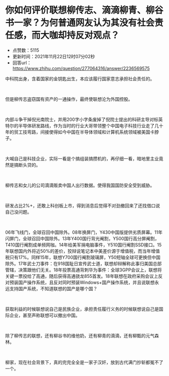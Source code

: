 # 你如何评价联想柳传志、滴滴柳青、柳谷书一家？为何普通网友认为其没有社会责任感，而大咖却持反对观点？
- 点赞数：5115
- 更新时间：2021年11月22日12时07分02秒
- 回答url：https://www.zhihu.com/question/277064316/answer/2236569575
<body>
 <p data-pid="PdbgEoLj">中科院出身，含着国家的金钥匙出生，本应该履行国家意志承担社会责任的。</p>
 <p class="ztext-empty-paragraph"><br></p>
 <p data-pid="RQ0Bl58z">但是柳传志盗窃国有资产的一通操作，最终使联想沦为外国控股。</p>
 <p class="ztext-empty-paragraph"><br></p>
 <p data-pid="M415XBBN">内部斗争干掉倪光南院士，并用200字小字条废掉了倪院士提出的科研主导对标英特尔的半导体研发路线，作为当时的行业大哥带领整个中国电子科技行业走了几十年的贸工技弯路，间接使得如今中国在半导体领域和计算机系统领域被美国卡脖子。</p>
 <p class="ztext-empty-paragraph"><br></p>
 <p data-pid="RF1wSkZv">大喊自己是科技企业，实际一看是个搞组装搞攒机的，再仔细一看，暗地里主业竟然是搞断头贷的。</p>
 <p class="ztext-empty-paragraph"><br></p>
 <p data-pid="6THcfq8F">柳传志和女儿的公司滴滴贩卖中国人出行数据。使得我国国防安全受到威胁。</p>
 <p class="ztext-empty-paragraph"><br></p>
 <p data-pid="VkdIfT-H">研发占比2%+，还敢上科创板上市，得到消息后觉得不对劲撤回来了还找借口说自己没问题。</p>
 <p class="ztext-empty-paragraph"><br></p>
 <p data-pid="ve0NHcCD">06年飞线门，全球召回中国除外。08年换屏门，Y430中国版提供劣质屏幕。11年闪屏门，全球召回中国除外。13年Y400国行背光阉割，Y500国行高分屏阉割，T410国行阉割成单频网咖。14年给美军捐电脑事件，Y510国行阉割SSD接口。15年联想国内外将近50%的差价，狡辩说笔记本中美差价源于增值税，而当年增值税只有17%。同样15年，联想Y700国行阉割玻璃屏，Y50短轴全球可更换但中国除外。17年武士刀事件：在918国耻日宣传武士道，联想却辩解称此事归美国总部管辖，决策跟他们无关。18年投票高通背刺华为事件：全球3GPP会议上，联想将关键一票投给了高通，随后获得高通骁龙855首发。18年联想在政府采购会议上反对预装国产操作系统，且反对同时预装Windows+国产操作系统，并且说联想永远支持国产系统，不知道联想的国产是哪个国？</p>
 <p class="ztext-empty-paragraph"><br></p>
 <p data-pid="4e3pxZzg">获取利益的时候联想说自己是民族企业，承担责任履行义务的时候联想说自己是国际企业，甚至声称联想可以撤出中国。</p>
 <p class="ztext-empty-paragraph"><br></p>
 <p data-pid="M6tiBPd6">除了柳传志的联想，还有柳谷书的维他奶，还有柳青的滴滴，还有柳甄的元气森林。</p>
 <p class="ztext-empty-paragraph"><br></p>
 <p data-pid="Blyp33na">柳家，现在社会背景下，真的完完全全是一家子汉奸，放到古代满门抄斩都冤不了一个。</p>
 <p></p>
 <p></p>
</body>